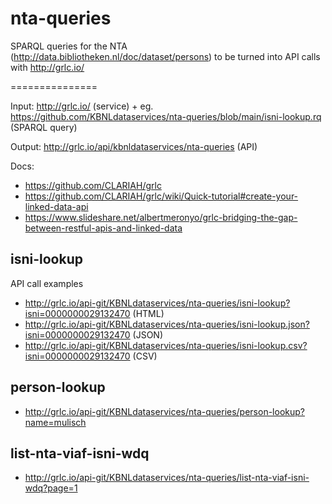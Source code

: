 # nta-queries
SPARQL queries for the NTA (http://data.bibliotheken.nl/doc/dataset/persons) to be turned into API calls with http://grlc.io/

===============

Input: http://grlc.io/ (service) + eg. https://github.com/KBNLdataservices/nta-queries/blob/main/isni-lookup.rq (SPARQL query)

Output: http://grlc.io/api/kbnldataservices/nta-queries (API)

Docs:
- https://github.com/CLARIAH/grlc
- https://github.com/CLARIAH/grlc/wiki/Quick-tutorial#create-your-linked-data-api
- https://www.slideshare.net/albertmeronyo/grlc-bridging-the-gap-between-restful-apis-and-linked-data

## isni-lookup
API call examples
- http://grlc.io/api-git/KBNLdataservices/nta-queries/isni-lookup?isni=0000000029132470 (HTML)
- http://grlc.io/api-git/KBNLdataservices/nta-queries/isni-lookup.json?isni=0000000029132470 (JSON)
- http://grlc.io/api-git/KBNLdataservices/nta-queries/isni-lookup.csv?isni=0000000029132470 (CSV)

## person-lookup
- http://grlc.io/api-git/KBNLdataservices/nta-queries/person-lookup?name=mulisch

## list-nta-viaf-isni-wdq
- http://grlc.io/api-git/KBNLdataservices/nta-queries/list-nta-viaf-isni-wdq?page=1


